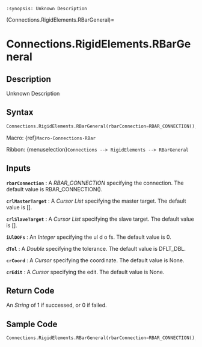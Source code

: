 ```{module} Connections.RigidElements.RBarGeneral()
:synopsis: Unknown Description
```

(Connections.RigidElements.RBarGeneral)=

# Connections.RigidElements.RBarGeneral

## Description

Unknown Description

## Syntax

```python
Connections.RigidElements.RBarGeneral(rbarConnection=RBAR_CONNECTION(), crlMasterTarget=[], crlSlaveTarget=[], iUlDOFs=0, dTol=DFLT_DBL, crCoord=None, crEdit=None)
```

Macro: {ref}`Macro-Connections-RBar`

Ribbon: {menuselection}`Connections --> RigidElements --> RBarGeneral`

## Inputs

**`rbarConnection`**
: A _RBAR_CONNECTION_ specifying the connection. The default value is RBAR_CONNECTION().

**`crlMasterTarget`**
: A _Cursor List_ specifying the master target. The default value is [].

**`crlSlaveTarget`**
: A _Cursor List_ specifying the slave target. The default value is [].

**`iUlDOFs`**
: An _Integer_ specifying the ul d o fs. The default value is 0.

**`dTol`**
: A _Double_ specifying the tolerance. The default value is DFLT_DBL.

**`crCoord`**
: A _Cursor_ specifying the coordinate. The default value is None.

**`crEdit`**
: A _Cursor_ specifying the edit. The default value is None.

## Return Code

An _String_ of 1 if successed, or 0 if failed.

## Sample Code

```python
Connections.RigidElements.RBarGeneral(rbarConnection=RBAR_CONNECTION(), crlMasterTarget=[], crlSlaveTarget=[], iUlDOFs=0, dTol=DFLT_DBL, crCoord=None, crEdit=None)
```
